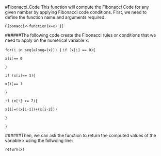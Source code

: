#Fibonacci_Code
This function will compute the Fibonacci Code for any given namber by applying Fibonacci code conditions. First, we need to define the function name and arguments required.

`Fibonacci<-function(x=x) {}`

######The following code create the Fibonacci rules or conditions that we need to apply on the numerical variable x:

`for(i in seq(along=(x))) {`
   `if (x[i] == 0){`
   
   `x[i]== 0`
   
   `}`
   
   `if (x[i]== 1){`
   
   `x[i]== 1`
   
   `}`
   
   `if (x[i] >= 2){`
   
   `x[i]=((x[i-1])+(x[i-2]))`
   
   `}`
   
   `}`
   

######Then, we can ask the function to return the computed values of the variable x using the follwoing line:

`return(x)`





    
  
